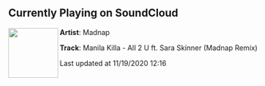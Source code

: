 ## Currently Playing on SoundCloud

[<img align="left" width="100" src="https://i1.sndcdn.com/artworks-000558908709-o5zzm5-t50x50.jpg">](https://soundcloud.com/madnap/all2u?in=saxurn/sets/decoded)

**Artist**: Madnap 

**Track**: Manila Killa - All 2 U ft. Sara Skinner (Madnap Remix)

Last updated at 11/19/2020 12:16

